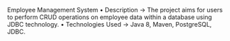 Employee Management System
• Description -> The project aims for users to perform CRUD operations on employee data within a database using 
JDBC technology.
• Technologies Used -> Java 8, Maven, PostgreSQL, JDBC.
